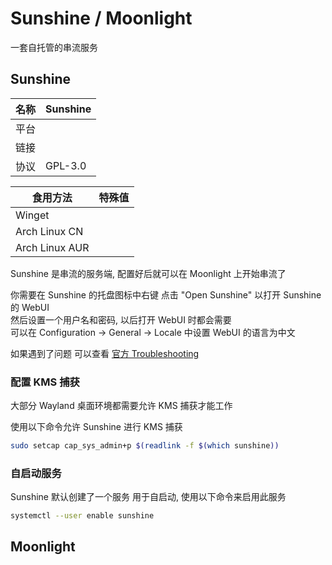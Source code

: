 # Sunshine / Moonlight
一套自托管的串流服务

## Sunshine

| 名称 | Sunshine                                                                                 |
|----|------------------------------------------------------------------------------------------|
| 平台 | <PlatformWindows text="Windows 10+"/> <PlatformLinux/> <PlatformMacOS text="MacOS 13+"/> |
| 链接 | <ProjectSourceGithub project="LizardByte/Sunshine"/>                                     |
| 协议 | GPL-3.0                                                                                  |

| 食用方法           | 特殊值                                                 |
|----------------|-----------------------------------------------------|
| Winget         | <ProjectDownloadWinget name="LizardByte.Sunshine"/> |
| Arch Linux CN  | <ProjectDownloadArchLinuxCN name="sunshine"/>       |
| Arch Linux AUR | <ProjectDownloadAUR name="sunshine-bin"/>           |

Sunshine 是串流的服务端, 配置好后就可以在 Moonlight 上开始串流了

你需要在 Sunshine 的托盘图标中右键 点击 "Open Sunshine" 以打开 Sunshine 的 WebUI <br/>
然后设置一个用户名和密码, 以后打开 WebUI 时都会需要 <br/>
可以在 Configuration -> General -> Locale 中设置 WebUI 的语言为中文

如果遇到了问题 可以查看 [官方 Troubleshooting](https://docs.lizardbyte.dev/projects/sunshine/latest/md_docs_2troubleshooting.html)

### 配置 KMS 捕获 <PlatformLinux/>

大部分 Wayland 桌面环境都需要允许 KMS 捕获才能工作

使用以下命令允许 Sunshine 进行 KMS 捕获

```bash
sudo setcap cap_sys_admin+p $(readlink -f $(which sunshine))
```

### 自启动服务 <PlatformLinux/>

Sunshine 默认创建了一个服务 用于自启动, 使用以下命令来启用此服务

```bash
systemctl --user enable sunshine
```

## Moonlight
